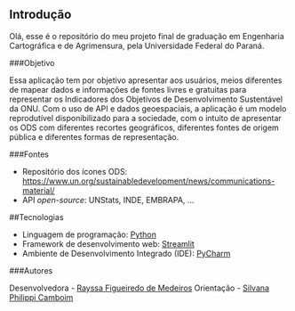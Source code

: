 ## Introdução

Olá, esse é o repositório do meu projeto final de graduação em Engenharia Cartográfica e de Agrimensura, pela Universidade Federal do Paraná.

###Objetivo

Essa aplicação tem por objetivo apresentar aos usuários, meios diferentes de mapear dados e informações de fontes livres e gratuitas para representar os Indicadores dos Objetivos de Desenvolvimento Sustentável da ONU.
Com o uso de API e dados geoespaciais, a aplicação é um modelo reprodutível disponibilizado para a sociedade, com o intuito de apresentar os ODS com diferentes recortes geográficos, diferentes fontes de origem pública e diferentes formas de representação. 

###Fontes
* Repositório dos ícones ODS: https://www.un.org/sustainabledevelopment/news/communications-material/
* API _open-source_: UNStats, INDE, EMBRAPA, ...

##Tecnologias

* Linguagem de programação: [Python](https://www.python.org/)
* Framework de desenvolvimento web: [Streamlit](https://streamlit.io/)
* Ambiente de Desenvolvimento Integrado (IDE): [PyCharm](https://www.jetbrains.com/pt-br/pycharm/)

###Autores

Desenvolvedora - [Rayssa Figueiredo de Medeiros](https://github.com/rayssafig)
Orientação - [Silvana Philippi Camboim](https://github.com/SilvanaCamboim)

